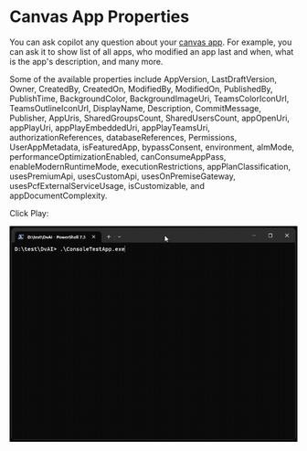 # Canvas App Properties

You can ask copilot any question about your [canvas app](https://learn.microsoft.com/en-us/power-apps/maker/canvas-apps/getting-started). For example, you can ask it to show list of all apps, who modified an app last and when, what is the app's description, and many more.

Some of the available properties include AppVersion, LastDraftVersion, Owner, CreatedBy, CreatedOn, 
ModifiedBy, ModifiedOn, PublishedBy, PublishTime, BackgroundColor, BackgroundImageUri, 
TeamsColorIconUrl, TeamsOutlineIconUrl, DisplayName, Description, CommitMessage, Publisher, 
AppUris, SharedGroupsCount, SharedUsersCount, appOpenUri, appPlayUri, appPlayEmbeddedUri, 
appPlayTeamsUri, authorizationReferences, databaseReferences, Permissions, UserAppMetadata, 
isFeaturedApp, bypassConsent, environment, 
almMode, performanceOptimizationEnabled, canConsumeAppPass, enableModernRuntimeMode, 
executionRestrictions, appPlanClassification, usesPremiumApi, usesCustomApi, 
usesOnPremiseGateway, usesPcfExternalServiceUsage, isCustomizable, and appDocumentComplexity.

Click Play:

![Canvas App](assets/images/CanvasProperties.gif)
